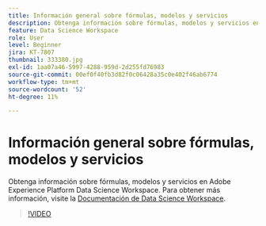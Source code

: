 ```yaml
---
title: Información general sobre fórmulas, modelos y servicios
description: Obtenga información sobre fórmulas, modelos y servicios en Adobe Experience Platform Data Science Workspace.
feature: Data Science Workspace
role: User
level: Beginner
jira: KT-7807
thumbnail: 333380.jpg
exl-id: 1aa07a46-5997-4288-959d-2d255fd76983
source-git-commit: 00ef0f40fb3d82f0c06428a35c0e402f46ab6774
workflow-type: tm+mt
source-wordcount: '52'
ht-degree: 11%

---
```


# Información general sobre fórmulas, modelos y servicios

Obtenga información sobre fórmulas, modelos y servicios en Adobe Experience Platform Data Science Workspace. Para obtener más información, visite la [Documentación de Data Science Workspace](https://experienceleague.adobe.com/docs/experience-platform/data-science-workspace/home.html?lang=es).

>[!VIDEO](https://video.tv.adobe.com/v/333380?learn=on)

